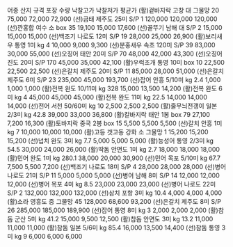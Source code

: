 어종	산지	규격	포장	수량	낙찰고가	낙찰저가	평균가
(활)겉바지락	고창	대	그물망	20	75,000	72,000	72,900
(선)금태	제주도	25미	S/P	1	120,000	120,000	120,000
(선)깐홍합	여수	소	box	35	19,100	15,000	17,600
(선)꼴뚜기	남해	대	S/P	2	15,000	15,000	15,000
(선)백조기	나로도	12미	S/P	19	28,000	25,000	26,900
(활)보리새우	통영	1미	kg	4	10,000	9,000	9,300
(선)분홍새우	속초	120미	S/P	39	83,000	30,000	55,000
(선)오징어	태안	20미	S/P	70	48,000	42,000	43,300
(선)오징어	진도	20미	S/P	170	45,000	35,000	42,100
(활)우럭조개	통영	10미	box	10	22,500	22,500	22,500
(선)은갈치	제주도	20미	S/P	11	85,000	28,000	51,000
(선)은갈치	제주도	6미	S/P	23	235,000	45,000	193,700
(선)잡어	안흥	5/10미	kg	2.4	1,000	1,000	1,000
(활)전복	완도	10/11미	kg	328	15,000	13,500	14,200
(활)전복	완도	6미	kg	4	45,000	45,000	45,000
(활)전복	완도	11미	kg	22.5	14,000	14,000	14,000
(선)전어	서천	50/60미	kg	10	2,500	2,500	2,500
(활)줄무늬전갱이	일본	2/3미	kg	42.8	39,000	33,000	36,800
(활)칼바지락	태안	1봉	box	79	27,100	7,200	16,300
(활)토바지락	중국	2봉	box	15	5,500	5,500	5,500
(선)갈치	안흥	1미	kg	7	10,000	10,000	10,000
(활)고등 갯고동	강화	소	그물망	1	15,200	15,200	15,200
(선)넙치	완도	3미	kg	7.7	5,000	5,000	5,000
(활)능성어	통영	2/3미	kg	54.5	30,000	24,000	26,000
(활)딱돔	안면도	1미	kg	2.7	18,000	18,000	18,000
(활)민어	완도	1미	kg	280.1	38,000	20,000	30,900
(선)민어	목포	5/10미	kg	67.7	7,500	5,500	7,200
(선)백조기	나로도	18미	S/P	4	28,000	28,000	28,000
(선)병어	나로도	21미	S/P	11	5,000	5,000	5,000
(선)병어	남해	8미	S/P	14	12,000	12,000	12,000
(선)병어	목포	4미	kg	8.5	23,000	23,000	23,000
(선)병어	나로도	22미	S/P	2	132,000	132,000	132,000
(선)삼치	포항	3미	kg	10.4	4,000	4,000	4,000
(활)소라	영흥도	중	그물망	45	128,000	68,600	93,200
(선)은갈치	제주도	8미	S/P	26	285,000	185,000	189,900
(선)잡어	통영	8미	kg	3	2,000	2,000	2,000
(활)참돔	군산	5미	kg	41.2	15,000	9,500	12,500
(활)참돔	안면도	3미	kg	13.2	11,000	11,000	11,000
(활)참돔	일본	5/6미	kg	85.4	16,000	13,500	14,400
(선)참돔	통영	3미	kg	9	6,000	6,000	6,000